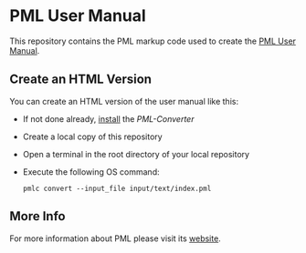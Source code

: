 # PML User Manual

This repository contains the PML markup code used to create the [PML User Manual](https://www.pml-lang.dev/docs/user_manual/index.html).

## Create an HTML Version

You can create an HTML version of the user manual like this:
- If not done already, [install](https://www.pml-lang.dev/downloads/install.html) the _PML-Converter_
- Create a local copy of this repository
- Open a terminal in the root directory of your local repository
- Execute the following OS command:
  
  `pmlc convert --input_file input/text/index.pml`

## More Info

For more information about PML please visit its [website](https://www.pml-lang.dev).